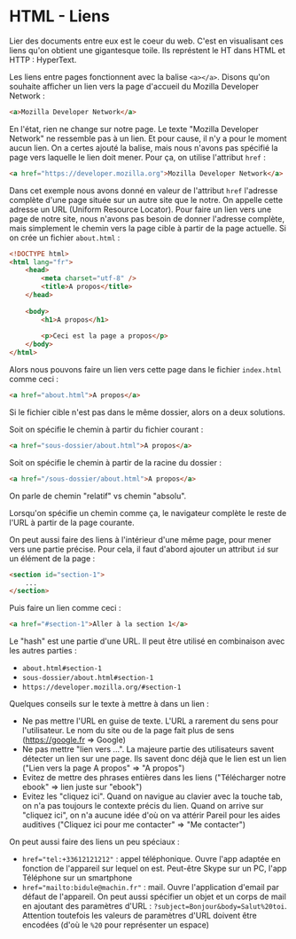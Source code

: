 # HTML - Liens

Lier des documents entre eux est le coeur du web. C'est en visualisant ces
liens qu'on obtient une gigantesque toile. Ils représtent le HT dans HTML et
HTTP : HyperText.

Les liens entre pages fonctionnent avec la balise `<a></a>`. Disons qu'on
souhaite afficher un lien vers la page d'accueil du Mozilla Developer Network :

```html
<a>Mozilla Developer Network</a>
```

En l'état, rien ne change sur notre page. Le texte "Mozilla Developer Network"
ne ressemble pas à un lien. Et pour cause, il n'y a pour le moment aucun lien.
On a certes ajouté la balise, mais nous n'avons pas spécifié la page vers
laquelle le lien doit mener. Pour ça, on utilise l'attribut `href` :

```html
<a href="https://developer.mozilla.org">Mozilla Developer Network</a>
```

Dans cet exemple nous avons donné en valeur de l'attribut `href` l'adresse
complète d'une page située sur un autre site que le notre. On appelle cette
adresse un URL (Uniform Resource Locator). Pour faire un lien vers une page de
notre site, nous n'avons pas besoin de donner l'adresse complète, mais
simplement le chemin vers la page cible à partir de la page actuelle. Si on
crée un fichier `about.html` :

```html
<!DOCTYPE html>
<html lang="fr">
	<head>
		<meta charset="utf-8" />
		<title>A propos</title>
	</head>
	
	<body>
		<h1>A propos</h1>
		
		<p>Ceci est la page a propos</p>
	</body>
</html>
```

Alors nous pouvons faire un lien vers cette page dans le fichier `index.html`
comme ceci :

```html
<a href="about.html">A propos</a>
```

Si le fichier cible n'est pas dans le même dossier, alors on a deux solutions.

Soit on spécifie le chemin à partir du fichier courant :

```html
<a href="sous-dossier/about.html">A propos</a>
```

Soit on spécifie le chemin à partir de la racine du dossier :

```html
<a href="/sous-dossier/about.html">A propos</a>
```

On parle de chemin "relatif" vs chemin "absolu".

Lorsqu'on spécifie un chemin comme ça, le navigateur complète le reste de l'URL
à partir de la page courante.

On peut aussi faire des liens à l'intérieur d'une même page, pour mener vers
une partie précise. Pour cela, il faut d'abord ajouter un attribut `id` sur un
élément de la page :

```html
<section id="section-1">
	...
</section>
```

Puis faire un lien comme ceci :

```html
<a href="#section-1">Aller à la section 1</a>
```

Le "hash" est une partie d'une URL. Il peut être utilisé en combinaison avec
les autres parties :

* `about.html#section-1`
* `sous-dossier/about.html#section-1`
* `https://developer.mozilla.org/#section-1`

Quelques conseils sur le texte à mettre à dans un lien :

* Ne pas mettre l'URL en guise de texte. L'URL a rarement du sens pour l'utilisateur. Le nom du site ou de la page fait plus de sens (https://google.fr => Google)
* Ne pas mettre "lien vers ...". La majeure partie des utilisateurs savent détecter un lien sur une page. Ils savent donc déjà que le lien est un lien ("Lien vers la page A propos" => "A propos")
* Evitez de mettre des phrases entières dans les liens ("Télécharger notre ebook" => lien juste sur "ebook")
* Evitez les "cliquez ici". Quand on navigue au clavier avec la touche tab, on n'a pas toujours le contexte précis du lien. Quand on arrive sur "cliquez ici", on n'a aucune idée d'où on va attérir Pareil pour les aides auditives ("Cliquez ici pour me contacter" => "Me contacter")

On peut aussi faire des liens un peu spéciaux :

* `href="tel:+33612121212"` : appel téléphonique. Ouvre l'app adaptée en fonction de l'appareil sur lequel on est. Peut-être Skype sur un PC, l'app Téléphone sur un smartphone
* `href="mailto:bidule@machin.fr"` : mail. Ouvre l'application d'email par défaut de l'appareil. On peut aussi spécifier un objet et un corps de mail en ajoutant des paramètres d'URL : `?subject=Bonjour&body=Salut%20toi`. Attention toutefois les valeurs de paramètres d'URL doivent être encodées (d'où le `%20` pour représenter un espace)
